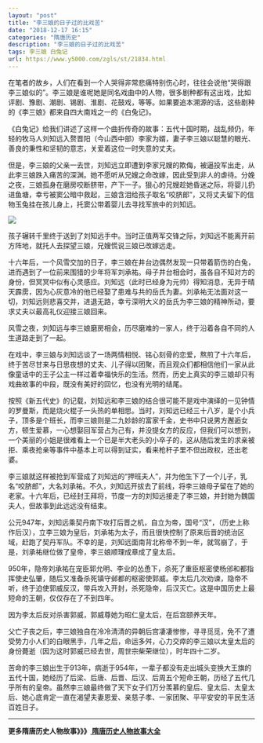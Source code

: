 ```yaml
---
layout: "post"
title: "李三娘的日子过的比戏苦"
date: "2018-12-17 16:15"
categories: "隋唐历史"
description: "李三娘的日子过的比戏苦"
tags: 李三娘 白兔记
url: https://www.y5000.com/zgls/st/21834.html
---
```






在笔者的故乡，人们在看到一个人哭得非常悲痛特别伤心时，往往会说他“哭得跟李三娘似的”。李三娘是谁呢她是同名戏曲中的人物，很多剧种都有这出戏，比如评剧、豫剧、潮剧、锡剧、淮剧、花鼓戏，等等。如果要追本溯源的话，这些剧种的《李三娘》都来自四大南戏之一的《白兔记》。

《白兔记》给我们讲述了这样一个曲折传奇的故事：五代十国时期，战乱频仍，年轻的牧马人刘知远入赘晋阳（今山西中部）李家为婿，妻子李三娘以聪慧的眼光、善良的秉性和坚韧的意志，关爱着这位一时失意的丈夫。

但是，李三娘的父亲一去世，刘知远立即遭到李家兄嫂的欺侮，被逼投军出走，从此李三娘跌入痛苦的深渊。她不愿听从兄嫂之命改嫁，因此受到非人的虐待。分娩之夜，三娘孤身在磨房咬断脐带，产下一子。狠心的兄嫂趁她昏迷之际，将婴儿扔进鱼塘，幸亏被窦公暗中救起，三娘含泪给孩子取名“咬脐郎”，又将丈夫留下的信物玉兔挂在孩儿身上，托窦公带着婴儿去寻找军旅中的刘知远。

![](https://img.y5000.com/uploads/allimg/170523/8-1F5231FJ41J.jpg)

孩子辗转千里终于送到了刘知远手中。当时正值两军交锋之际，刘知远不能离开前方阵地，就托人去探望三娘，兄嫂慌说三娘已改嫁远走。

十六年后，一个风雪交加的日子，李三娘在井台边偶然发现一只带着箭伤的白兔，进而遇到了一位前来围猎的少年将军刘承祐。母子井台相会时，虽各自不知对方的身份，但冥冥中似有心灵感应。刘知远（此时已经身为元帅）得知消息，无异于晴天霹雳，因为心灰意冷的他已经娶了患难与共的岳氏为妻。刘承祐无法面对这一切，刘知远则悲喜交并，进退无路，幸亏深明大义的岳氏为李三娘的精神所动，要求丈夫以最高礼仪迎接三娘回来。

风雪之夜，刘知远与李三娘磨房相会，历尽磨难的一家人，终于沿着各自不同的人生道路走到了一起。

在戏中，李三娘与刘知远谈了一场两情相悦、铭心刻骨的恋爱，熬煎了十六年后，终于苦尽甘来与日思夜想的丈夫、儿子得以团聚，而且观众们都相信他们一家从此像童话中的王子公主一样过着幸福快乐的生活。然而，历史上真实的李三娘却只有戏曲故事的中段，既没有美好的回忆，也没有光明的结尾。

按照《新五代史》的记载，刘知远和李三娘的结合很可能不是戏中演绎的一见钟情的罗曼斯，而是烧火棍子一头热的单相思。当时，刘知远已经三十八岁，是个小兵子，顶多是个班长，而李三娘则是二九妙龄的富家千金，史书中只说男方邂逅女方，顿生爱慕，一心想娶回军营占为己有，并没提女方的反应，但我们可以想到，一个美丽的小姐是很难看上一个已是半大老头的小卒子的，这从随后发生的求亲被拒、乘夜抢亲等事件中基本上可以得到证实，看来枪杆子里不但出政权，还出老婆。

李三娘就这样被抢到军营成了刘知远的“押班夫人”，并为他生下了一个儿子，乳名“咬脐郎”，大名刘承祐。不久，刘知远开拔去了前线，将李三娘母子留在了她的老家。十六年后，已经封王拜将，节度一方的刘知远接走了李三娘，并封她为魏国夫人，但故事到此远远没有结束。

公元947年，刘知远乘契丹南下攻打后晋之机，自立为帝，国号“汉”，（历史上称作后汉），立李三娘为皇后，刘承祐为太子，而且很快控制了原来后晋的统治区域，赶跑了契丹军队。不幸的是，刘知远面南背北称帝不到一年，就驾崩了，于是，刘承祐继位做了皇帝，李三娘顺理成章成了皇太后。

950年，隐帝刘承祐在宠臣郭允明、李业的怂恿下，杀死了重臣枢密使杨邠和都指挥使史弘肇，随后又准备杀死镇守邺都的枢密使郭威。李太后几次劝谏，隐帝不听，终于迫使郭威反汉，带兵攻入开封，杀死隐帝，后汉灭亡。这是中国历史上最短命的王朝，仅仅存在了不到四年。

因为李太后反对杀害郭威，郭威尊她为昭仁皇太后，在后宫颐养天年。

父亡子丧之后，李三娘独自在冷冷清清的异朝后宫凄凄惨惨，寻寻觅觅，免不了遭受势力小人们的白眼黑手，几年之后，命运多舛，心力交瘁的李三娘以太皇太后的身份薨逝（因为这时郭威已经去世，周世宗柴荣继位），时年四十二岁。

苦命的李三娘出生于913年，病逝于954年，一辈子都没有走出城头变换大王旗的五代十国，她经历了后梁、后唐、后晋、后汉、后周五个短命王朝，历经了五代几乎所有的皇帝。虽然李三娘最终做了天下女子们万分羡慕的皇后、皇太后、太皇太后、她心底肯定一直在渴望夫妻恩爱、亲慈子孝、一家团聚、平平安安的平民生活百姓日子。

* * *

**更多隋唐历史人物故事》》》[ 隋唐历史人物故事大全](https://www.y5000.com/zgls/st/21837.html)**
